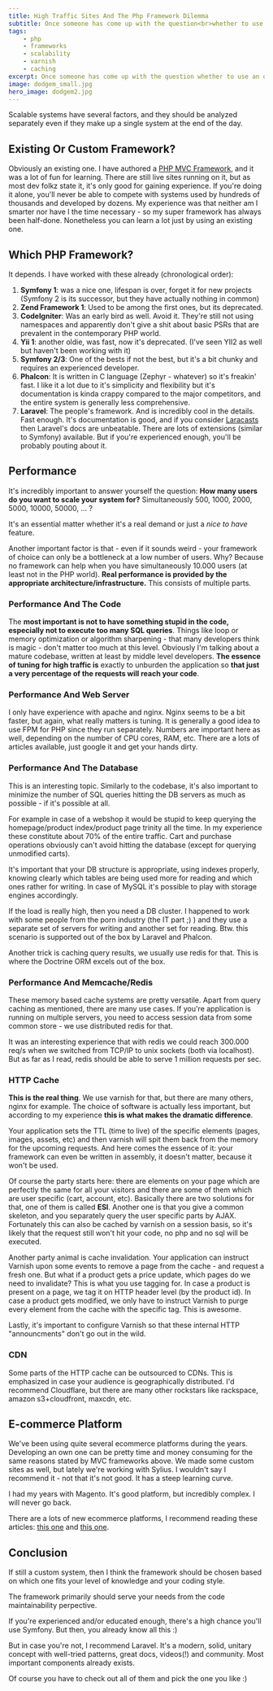 ```yaml
---
title: High Traffic Sites And The Php Framework Dilemma
subtitle: Once someone has come up with the question<br>whether to use an own MVC Framework (PHP) for high traffic webshops.<br>It's my response to that.
tags:
    - php
    - frameworks
    - scalability
    - varnish
    - caching
excerpt: Once someone has come up with the question whether to use an own MVC Framework for high traffic webshops. The framework doesn't matter for that. Here's why.
image: dodgem_small.jpg
hero_image: dodgem2.jpg
---
```


Scalable systems have several factors, and they should be analyzed separately even if they make up a single system at the end of the day.

## Existing Or Custom Framework?

Obviously an existing one. I have authored a [PHP MVC Framework](https://bitbucket.org/fulopattila122/konekt-framework2), and it was a lot of fun for learning. There are still live sites running on it, but as most dev folkz state it, it's only good for gaining experience.
If you're doing it alone, you'll never be able to compete with systems used by hundreds of thousands and developed by dozens. My experience was that neither am I smarter nor have I the time necessary - so my super framework has always been half-done. Nonetheless you can learn a lot just by using an existing one.

## Which PHP Framework?

It depends. I have worked with these already (chronological order):

1. **Symfony 1**: was a nice one, lifespan is over, forget it for new projects (Symfony 2 is its successor, but they have actually nothing in common)
2. **Zend Framework 1**: Used to be among the first ones, but its deprecated.
3. **CodeIgniter**: Was an early bird as well. Avoid it. They're still not using namespaces and apparently don't give a shit about basic PSRs that are prevalent in the contemporary PHP world.
4. **Yii 1**: another oldie, was fast, now it's deprecated. (I've seen YII2 as well but haven't been working with it)
5. **Symfony 2/3**: One of the bests if not the best, but it's a bit chunky and requires an experienced developer.
6. **Phalcon**: It is written in C language (Zephyr - whatever) so it's freakin' fast. I like it a lot due to it's simplicity and flexibility but it's documentation is kinda crappy compared to the major competitors, and the entire system is generally less comprehensive.
7. **Laravel**: The people's framework. And is incredibly cool in the details. Fast enough. It's documentation is good, and if you consider [Laracasts](https://laracasts.com) then Laravel's docs are unbeatable. There are lots of extensions (similar to Symfony) available. But if you're experienced enough, you'll be probably pouting about it.

## Performance

It's incredibly important to answer yourself the question: **How many users do you want to scale your system for?** Simultaneously 500, 1000, 2000, 5000, 10000, 50000, ... ?

It's an essential matter whether it's a real demand or just a _nice to have_ feature.

Another important factor is that - even if it sounds weird - your framework of choice can only be a bottleneck at a low number of users. Why? Because no framework can help when you have simultaneously 10.000 users (at least not in the PHP world).
**Real performance is provided by the appropriate architecture/infrastructure.** This consists of multiple parts.

### Performance And The Code

The **most important is not to have something stupid in the code, especially not to execute too many SQL queries**. Things like loop or memory optimization or algorithm sharpening - that many developers think is magic - don't matter too much at this level. Obviously I'm talking about a mature codebase, written at least by middle level developers.
**The essence of tuning for high traffic is** exactly to unburden the application so **that just a very percentage of the requests will reach your code**.

### Performance And Web Server

I only have experience with apache and nginx. Nginx seems to be a bit faster, but again, what really matters is tuning. It is generally a good idea to use FPM for PHP since they run separately.
Numbers are important here as well, depending on the number of CPU cores, RAM, etc. There are a lots of articles available, just google it and get your hands dirty.

### Performance And The Database

This is an interesting topic. Similarly to the codebase, it's also important to minimize the number of SQL queries hitting the DB servers as much as possible - if it's possible at all.

For example in case of a webshop it would be stupid to keep querying the homepage/product index/product page trinity all the time. In my experience these constitute about 70% of the entire traffic. Cart and purchase operations obviously can't avoid hitting the database (except for querying unmodified carts).

It's important that your DB structure is appropriate, using indexes properly, knowing clearly which tables are being used more for reading and which ones rather for writing. In case of MySQL it's possible to play with storage engines accordingly.

If the load is really high, then you need a DB cluster. I happened to work with some people from the porn industry (the IT part ;) ) and they use a separate set of servers for writing and another set for reading. Btw. this scenario is supported out of the box by Laravel and Phalcon.

Another trick is caching query results, we usually use redis for that. This is where the Doctrine ORM excels out of the box.

###  Performance And Memcache/Redis

These memory based cache systems are pretty versatile. Apart from query caching as mentioned, there are many use cases. If you're application is running on multiple servers, you need to access session data from some common store - we use distributed redis for that.

It was an interesting experience that with redis we could reach 300.000 req/s when we switched from TCP/IP to unix sockets (both via localhost). But as far as I read, redis should be able to serve 1 million requests per sec.

### HTTP Cache

**This is the real thing**. We use varnish for that, but there are many others, nginx for example. The choice of software is actually less important, but according to my experience **this is what makes the dramatic difference**.

Your application sets the TTL (time to live) of the specific elements (pages, images, assets, etc) and then varnish will spit them back from the memory for the upcoming requests. And here comes the essence of it: your framework can even be written in assembly, it doesn't matter, because it won't be used.

Of course the party starts here: there are elements on your page which are perfectly the same for all your visitors and there are some of them which are user specific (cart, account, etc). Basically there are two solutions for that, one of them is called **ESI**. Another one is that you give a common skeleton, and you separately query the user specific parts by AJAX. Fortunately this can also be cached by varnish on a session basis, so it's likely that the request still won't hit your code, no php and no sql will be executed.

Another party animal is cache invalidation. Your application can instruct Varnish upon some events to remove a page from the cache - and request a fresh one. But what if a product gets a price update, which pages do we need to invalidate? This is what you use tagging for. In case a product is present on a page, we tag it on HTTP header level (by the product id). In case a product gets modified, we only have to instruct Varnish to purge every element from the cache with the specific tag. This is awesome.

Lastly, it's important to configure Varnish so that these internal HTTP "announcments" don't go out in the wild.

### CDN

Some parts of the HTTP cache can be outsourced to CDNs. This is emphasized in case your audience is geographically distributed. I'd recommend Cloudflare, but there are many other rockstars like rackspace, amazon s3+cloudfront, maxcdn, etc.

## E-commerce Platform

We've been using quite several ecommerce platforms during the years. Developing an own one can be pretty time and money consuming for the same reasons stated by MVC frameworks above. We made some custom sites as well, but lately we're working with Sylius. I wouldn't say I recommend it - not that it's not good. It has a steep learning curve.

I had my years with Magento. It's good platform, but incredibly complex. I will never go back.

There are a lots of new ecommerce platforms, I recommend reading these articles: [this one](https://medium.com/@salvoadriano/building-the-next-generation-ecommerce-26093f98d2d7#.sivhy43hv) and [this one](https://blog.fortrabbit.com/ecommerce-status-quo-2016).


## Conclusion

If still a custom system, then I think the framework should be chosen based on which one fits your level of knowledge and your coding style.

The framework primarily should serve your needs from the code maintainability perpective.

If you're experienced and/or educated enough, there's a high chance you'll use Symfony. But then, you already know all this :)

But in case you're not, I recommend Laravel. It's a modern, solid, unitary concept with well-tried patterns, great docs, videos(!) and community. Most important components already exists.

Of course you have to check out all of them and pick the one you like :)